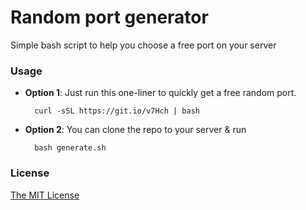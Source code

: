 # Random port generator
Simple bash script to help you choose a free port on your server

### Usage

- **Option 1**: Just run this one-liner to quickly get a free random port.
            
        curl -sSL https://git.io/v7Hch | bash
       

- **Option 2**: You can  clone the repo to your server & run

        bash generate.sh


### License
[The MIT License](./LICENSE)